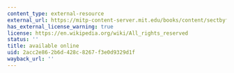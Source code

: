 ```yaml
---
content_type: external-resource
external_url: https://mitp-content-server.mit.edu/books/content/sectbyfn/books_pres_0/6515/sicp.zip/index.html
has_external_license_warning: true
license: https://en.wikipedia.org/wiki/All_rights_reserved
status: ''
title: available online
uid: 2acc2e86-2b6d-428c-8267-f3e0d9329d1f
wayback_url: ''
---
```

